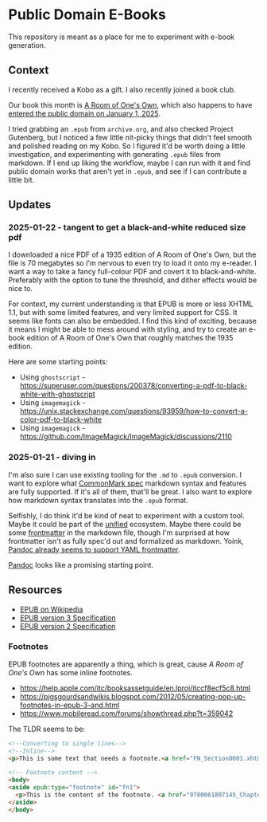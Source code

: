 # Public Domain E-Books

This repository is meant as a place for me to experiment with e-book generation.

## Context

I recently received a Kobo as a gift. I also recently joined a book club.

Our book this month is [A Room of One's Own](https://en.wikipedia.org/wiki/A_Room_of_One's_Own), which also happens to have [entered the public domain on January 1, 2025](https://web.law.duke.edu/cspd/publicdomainday/2025/).

I tried grabbing an `.epub` from `archive.org`, and also checked Project Gutenberg, but I noticed a few little nit-picky things that didn't feel smooth and polished reading on my Kobo. So I figured it'd be worth doing a little investigation, and experimenting with generating `.epub` files from markdown. If I end up liking the workflow, maybe I can run with it and find public domain works that aren't yet in `.epub`, and see if I can contribute a little bit.

## Updates

### 2025-01-22 - tangent to get a black-and-white reduced size pdf

I downloaded a nice PDF of a 1935 edition of A Room of One's Own, but the file is 70 megabytes so I'm nervous to even try to load it onto my e-reader. I want a way to take a fancy full-colour PDF and covert it to black-and-white. Preferably with the option to tune the threshold, and dither effects would be nice to.

For context, my current understanding is that EPUB is more or less XHTML 1.1, but with some limited features, and very limited support for CSS. It seems like fonts can also be embedded. I find this kind of exciting, because it means I might be able to mess around with styling, and try to create an e-book edition of A Room of One's Own that roughly matches the 1935 edition.

Here are some starting points:

- Using `ghostscript` - <https://superuser.com/questions/200378/converting-a-pdf-to-black-white-with-ghostscript>
- Using `imagemagick` - <https://unix.stackexchange.com/questions/93959/how-to-convert-a-color-pdf-to-black-white>
- Using `imagemagick` - <https://github.com/ImageMagick/ImageMagick/discussions/2110>

### 2025-01-21 - diving in

I'm also sure I can use existing tooling for the `.md` to `.epub` conversion. I want to explore what [CommonMark spec](https://commonmark.org/) markdown syntax and features are fully supported. If it's all of them, that'll be great. I also want to explore how markdown syntax translates into the `.epub` format.

Selfishly, I do think it'd be kind of neat to experiment with a custom tool. Maybe it could be part of the [unified](https://unifiedjs.com/) ecosystem. Maybe there could be some [frontmatter](https://docs.github.com/en/contributing/writing-for-github-docs/using-yaml-frontmatter) in the markdown file, though I'm surprised at how frontmatter isn't as fully spec'd out and formalized as markdown. Yoink, [Pandoc already seems to support YAML frontmatter](https://pandoc.org/MANUAL.html#epubs).

[Pandoc](https://pandoc.org/installing.html) looks like a promising starting point.

## Resources

- [EPUB on Wikipedia](https://en.wikipedia.org/wiki/EPUB)
- [EPUB version 3 Specification](https://www.w3.org/TR/epub-33/)
- [EPUB version 2 Specification](https://www.w3.org/TR/epub-33/)

### Footnotes

EPUB footnotes are apparently a thing, which is great, cause _A Room of One's Own_ has some inline footnotes.

- <https://help.apple.com/itc/booksassetguide/en.lproj/itccf8ecf5c8.html>
- <https://pigsgourdsandwikis.blogspot.com/2012/05/creating-pop-up-footnotes-in-epub-3-and.html>
- <https://www.mobileread.com/forums/showthread.php?t=359042>

The TLDR seems to be:

```html
<!--Converting to single lines-->
<!--Inline-->
<p>This is some text that needs a footnote.<a href="FN_Section0001.xhtml#fn1" epub:type="noteref" id="bookfn1">[1]</a></p>

<!-- Footnote content -->
<body>
<aside epub:type="footnote" id="fn1">
  <p>This is the content of the footnote. <a href="9780061807145_Chapter_1_split_000.xhtml#bookfn1">↩</a></p>
</aside>
</body>
```
